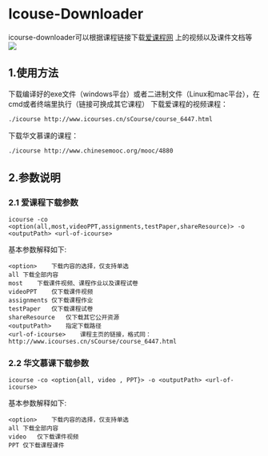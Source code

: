 # Icouse-Downloader
icourse-downloader可以根据课程链接下载[爱课程网](https://www.icourses.cn/home/)
上的视频以及课件文档等
![](https://img.shields.io/github/repo-size/webscrapingproject/icourse-downloader)

## 1.使用方法
下载编译好的exe文件（windows平台）或者二进制文件（Linux和mac平台），在cmd或者终端里执行（链接可换成其它课程）
下载爱课程的视频课程：
```bash
./icourse http://www.icourses.cn/sCourse/course_6447.html
```
下载华文慕课的课程：
```bash
./icourse http://www.chinesemooc.org/mooc/4880
```
## 2.参数说明
### 2.1 爱课程下载参数
```
icourse -co <option(all,most,videoPPT,assignments,testPaper,shareResource)> -o <outputPath> <url-of-icourse>
```
基本参数解释如下:
```
<option>	下载内容的选择，仅支持单选
all	下载全部内容
most	下载课件视频、课程作业以及课程试卷
videoPPT	仅下载课件视频
assignments	仅下载课程作业
testPaper	仅下载课程试卷
shareResource	仅下载其它公开资源
<outputPath>	指定下载路径
<url-of-icourse>	课程主页的链接，格式同：http://www.icourses.cn/sCourse/course_6447.html
```
### 2.2 华文慕课下载参数
```
icourse -co <option{all, video , PPT}> -o <outputPath> <url-of-icourse>
```
基本参数解释如下:
```
<option>	下载内容的选择，仅支持单选
all	下载全部内容
video	仅下载课件视频
PPT	仅下载课程课件
```

